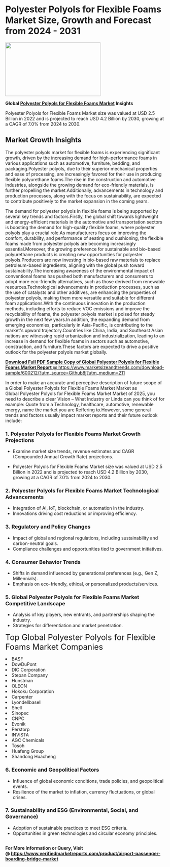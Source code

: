 <H1>Polyester Polyols for Flexible Foams Market Size, Growth and Forecast from 2024 - 2031</H1><img class="aligncenter size-medium wp-image-584254" src="https://thirdeyenews.in/wp-content/uploads/2024/09/Global-Market-Research-300x168.jpeg" alt="" width="300" height="168" /><p><strong>Global&nbsp;<a href="https://www.marketsizeandtrends.com/download-sample/600212/?utm_source=Github8j?utm_medium=211">Polyester Polyols for Flexible Foams Market</a> Insights</strong></p><p>Polyester Polyols for Flexible Foams Market size was valued at USD 2.5 Billion in 2022 and is projected to reach USD 4.2 Billion by 2030, growing at a CAGR of 7.0% from 2024 to 2030.</p><p><h2>Market Growth Insights</h2> <p>The polyester polyols market for flexible foams is experiencing significant growth, driven by the increasing demand for high-performance foams in various applications such as automotive, furniture, bedding, and packaging.Polyester polyols, due to their superior mechanical properties and ease of processing, are increasingly favored for their use in producing flexible polyurethane foams.The rise in the construction and automotive industries, alongside the growing demand for eco-friendly materials, is further propelling the market.Additionally, advancements in technology and production processes, along with the focus on sustainability, are expected to contribute positively to the market expansion in the coming years.</p> <p><a href="#"></a></p> <p>The demand for polyester polyols in flexible foams is being supported by several key trends and factors.Firstly, the global shift towards lightweight and energy-efficient materials in the automotive and transportation sectors is boosting the demand for high-quality flexible foams, where polyester polyols play a crucial role.As manufacturers focus on improving the comfort, durability, and performance of seating and cushioning, the flexible foams made from polyester polyols are becoming increasingly essential.Moreover, the growing preference for sustainable and bio-based polyurethane products is creating new opportunities for polyester polyols.Producers are now investing in bio-based raw materials to replace petroleum-based ingredients, aligning with the global push toward sustainability.The increasing awareness of the environmental impact of conventional foams has pushed both manufacturers and consumers to adopt more eco-friendly alternatives, such as those derived from renewable resources.Technological advancements in production processes, such as the use of catalysts and other additives, are enhancing the properties of polyester polyols, making them more versatile and suitable for different foam applications.With the continuous innovation in the production methods, including efforts to reduce VOC emissions and improve the recyclability of foams, the polyester polyols market is poised for steady growth in the next few years.In addition, the expanding demand from emerging economies, particularly in Asia-Pacific, is contributing to the market's upward trajectory.Countries like China, India, and Southeast Asian nations are witnessing rapid urbanization and industrialization, leading to an increase in demand for flexible foams in sectors such as automotive, construction, and furniture.These factors are expected to drive a positive outlook for the polyester polyols market globally.<p><a href="#"></p><p><span class=""><strong>Download Full PDF Sample Copy of Global Polyester Polyols for Flexible Foams Market Report</strong> @ <a href="https://www.marketsizeandtrends.com/download-sample/600212/?utm_source=Github8j?utm_medium=211" target="_blank">https://www.marketsizeandtrends.com/download-sample/600212/?utm_source=Github8j?utm_medium=211</a></span></p><p>In order to make an accurate and perceptive description of future scope of a Global&nbsp;Polyester Polyols for Flexible Foams Market Market as Global&nbsp;Polyester Polyols for Flexible Foams Market Market of 2025, you need to describe a clear Vision &ndash; What Industry or Linda can you think of for example: Quote from a Technology, healthcare, automotive, renewable energy, name the market you are Reffering to.However, some general trends and factors usually impact market reports and their future outlook include:</p><h3>1.&nbsp;<strong>Polyester Polyols for Flexible Foams Market Growth Projections</strong></h3><ul><li>Examine market size trends, revenue estimates and CAGR (Compounded Annual Growth Rate) projections.</li><li><p>Polyester Polyols for Flexible Foams Market size was valued at USD 2.5 Billion in 2022 and is projected to reach USD 4.2 Billion by 2030, growing at a CAGR of 7.0% from 2024 to 2030.</p></li></ul><h3>2.&nbsp;<strong>Polyester Polyols for Flexible Foams Market Technological Advancements</strong></h3><ul><li>Integration of AI, IoT, blockchain, or automation in the industry.</li><li>Innovations driving cost reductions or improving efficiency.</li></ul><h3>3.&nbsp;<strong>Regulatory and Policy Changes</strong></h3><ul><li>Impact of global and regional regulations, including sustainability and carbon-neutral goals.</li><li>Compliance challenges and opportunities tied to government initiatives.</li></ul><h3>4.&nbsp;<strong>Consumer Behavior Trends</strong></h3><ul><li>Shifts in demand influenced by generational preferences (e.g., Gen Z, Millennials).</li><li>Emphasis on eco-friendly, ethical, or personalized products/services.</li></ul><h3>5.&nbsp;<strong>Global Polyester Polyols for Flexible Foams Market Competitive Landscape</strong></h3><ul><li>Analysis of key players, new entrants, and partnerships shaping the industry.</li><li>Strategies for differentiation and market penetration.</li></ul><p data-pm-slice="1 1 []"><span style="color: inherit; font-family: inherit; font-size: 25px;">Top Global Polyester Polyols for Flexible Foams Market Companies</span></p><div class="" data-test-id=""><p><li>BASF</li><li> DowDuPont</li><li> DIC Corporation</li><li> Stepan Company</li><li> Hunstman</li><li> OLEON</li><li> Hokoku Corporation</li><li> Carpenter</li><li> Lyondellbasell</li><li> Shell</li><li> Sinopec</li><li> CNPC</li><li> Evonik</li><li> Perstorp</li><li> INVISTA</li><li> AGC Chemicals</li><li> Tosoh</li><li> Huafeng Group</li><li> Shandong Huacheng</li></p></div><h3>6.&nbsp;<strong>Economic and Geopolitical Factors</strong></h3><ul><li>Influence of global economic conditions, trade policies, and geopolitical events.</li><li>Resilience of the market to inflation, currency fluctuations, or global crises.</li></ul><h3>7.&nbsp;<strong>Sustainability and ESG (Environmental, Social, and Governance)</strong></h3><ul><li>Adoption of sustainable practices to meet ESG criteria.</li><li>Opportunities in green technologies and circular economy principles.</li></ul><h2><strong style="font-size: 14px;">For More Information or Query, Visit @&nbsp;</strong><a style="background-color: #ffffff; font-size: 14px;" href="https://www.marketsizeandtrends.com/report/polyester-polyols-for-flexible-foams-market/" target="_blank">https://www.verifiedmarketreports.com/product/airport-passenger-boarding-bridge-market</a></h2>